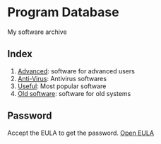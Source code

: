# Program Database
My software archive

## Index
1. [Advanced](https://vichingo455.github.io/ProgramDatabase/Advanced): software for advanced users
2. [Anti-Virus](https://vichingo455.github.io/ProgramDatabase/Anti-Virus): Antivirus softwares
3. [Useful](https://vichingo455.github.io/ProgramDatabase/Useful): Most popular software
4. [Old software](https://vichingo455.github.io/ProgramDatabase/Old-Software): software for old systems

## Password
Accept the EULA to get the password. [Open EULA](https://bin.snopyta.org/?81669aafb2ee2e82#5neiva28MrVxugP6iQLatRFFVyts98nZyxxTkaGLWd3K)
